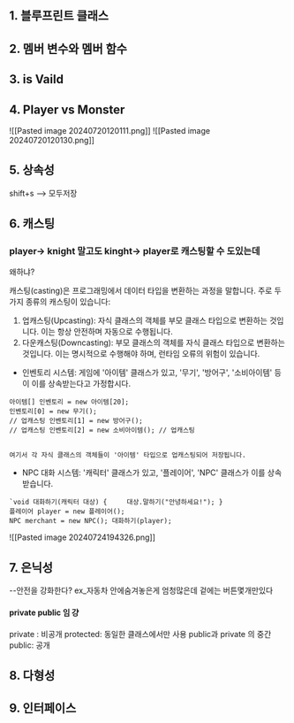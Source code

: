## 1. 블루프린트 클래스
## 2. 멤버 변수와 멤버 함수
## 3. is Vaild
## 4. Player vs Monster
![[Pasted image 20240720120111.png]]
![[Pasted image 20240720120130.png]]


## 5. 상속성
shift+s --> 모두저장

## 6. 캐스팅
### player-> knight 말고도 kinght-> player로 캐스팅할 수 도있는데
왜하냐?

캐스팅(casting)은 프로그래밍에서 데이터 타입을 변환하는 과정을 말합니다. 주로 두 가지 종류의 캐스팅이 있습니다:

1. 업캐스팅(Upcasting): 자식 클래스의 객체를 부모 클래스 타입으로 변환하는 것입니다. 이는 항상 안전하며 자동으로 수행됩니다.
2. 다운캐스팅(Downcasting): 부모 클래스의 객체를 자식 클래스 타입으로 변환하는 것입니다. 이는 명시적으로 수행해야 하며, 런타임 오류의 위험이 있습니다.

- 인벤토리 시스템: 게임에 '아이템' 클래스가 있고, '무기', '방어구', '소비아이템' 등이 이를 상속받는다고 가정합시다.
```
아이템[] 인벤토리 = new 아이템[20]; 
인벤토리[0] = new 무기();   
// 업캐스팅 인벤토리[1] = new 방어구(); 
// 업캐스팅 인벤토리[2] = new 소비아이템(); // 업캐스팅
    
```
    여기서 각 자식 클래스의 객체들이 '아이템' 타입으로 업캐스팅되어 저장됩니다.
- NPC 대화 시스템: '캐릭터' 클래스가 있고, '플레이어', 'NPC' 클래스가 이를 상속받습니다.
```
`void 대화하기(캐릭터 대상) {     대상.말하기("안녕하세요!"); } 
플레이어 player = new 플레이어(); 
NPC merchant = new NPC(); 대화하기(player);  
```
![[Pasted image 20240724194326.png]]


## 7. 은닉성
--안전을 강화한다?
ex_자동차
안에숨겨놓은게 엄청많은데 겉에는 버튼몇개만있다

#### private public 임 걍

private  : 비공개
protected: 동일한 클래스에서만 사용 public과 private 의 중간 
public: 공개

## 8. 다형성
## 9. 인터페이스
